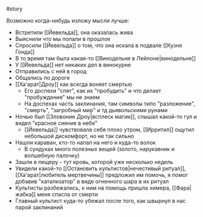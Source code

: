 #story

Возможно когда-нибудь изложу мысли лучше:

- Встретили [[Йевельда]], она оказалась жива
- Выяснили что мы попали в прошлое
- Спросили [[Йевельда]] о том, что она искала в подвале [[Кузня Гонда]]
- В то время там была какая-то [[Винодельня в Лейлоне|винодельня]]
- У [[Йевельда]] нет никаких дел в винокурне
- Отправились с ней в город
- Общались по дороге
- [[Ха'арат|Дроу]] как всегда воняет смертью
	- Его доспехи "спят", как их "пробудить" и что делает "пробуждение" мы не знаем
	- На доспехах часть заклинания, там символы типо "разложение", "смерть", "загробный мир" и тд дьявольскими рунами
- Ночью был [[Зловоние Дроу|всплеск магии]], слышал какой-то гул и видел "красное сияние в небе"
	- [[Йевельда]] чувствовала себя плохо утром, [[Ирритил]] ощутил небольшой дискомфорт, но не так сильно
- Нашли караван, кто-то напал на него и куда-то волок
	- В сундуках много полезных вещей (золото, нарукавник и волшебную палочку)
- Зашли в пещеру - тут кровь, которой уже несколько недель
- Увидели какой-то [[Остановить культистов|нечестивый ритуал]], [[Ха'арат|любитель мертвечины]] предложил им помочь, я помог добавив "катализатор" в виде огненного шара в их ритуал
- Культисты разбежались, к ним на помощь пришла химера, [[Фара|жабка]] меня спасла от смерти
- Главный культист куда-то убежал после того, как швырнул в нас парой заклинаний

